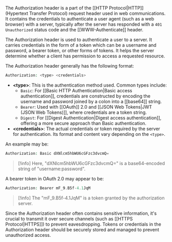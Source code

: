 The Authorization header is a part of the [[HTTP Protocol|HTTP]] (Hypertext Transfer Protocol) request header used in web communications. It contains the credentials to authenticate a user agent (such as a web browser) with a server, typically after the server has responded with a `401 Unauthorized` status code and the [[WWW-Authenticate]] header.

The Authorization header is used to authenticate a user to a server. It carries credentials in the form of a token which can be a username and password, a bearer token, or other forms of tokens. It helps the server determine whether a client has permission to access a requested resource.

The Authorization header generally has the following format:

```php
Authorization: <type> <credentials>
```

- **\<type>**: This is the authentication method used. Common types include:
    - `Basic`: For [[Basic HTTP Authentication|Basic access authentication]], credentials are constructed by encoding the username and password joined by a colon into a [[base64]] string.
    - `Bearer`: Used with [[OAuth]] 2.0 and [[JSON Web Tokens|JWT (JSON Web Tokens)]], where credentials are a token string.
    - `Digest`: For [[Digest Authentication|Digest access authentication]], offering a more secure approach than Basic authentication.
- **\<credentials>**: The actual credentials or token required by the server for authentication. Its format and content vary depending on the `<type>`.

An example may be:

```php
Authorization: Basic dXNlcm5hbWU6cGFzc3dvcmQ=
```

>[!info]
>Here, "dXNlcm5hbWU6cGFzc3dvcmQ=" is a base64-encoded string of "username:password".

A bearer token in OAuth 2.0 may appear to be:

```php
Authorization: Bearer mF_9.B5f-4.1JqM
```

>[!info]
>The "mF_9.B5f-4.1JqM" is a token granted by the authorization server.

Since the Authorization header often contains sensitive information, it's crucial to transmit it over secure channels (such as [[HTTPS Protocol|HTTPS]]) to prevent eavesdropping. Tokens or credentials in the Authorization header should be securely stored and managed to prevent unauthorized access.

